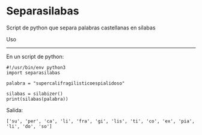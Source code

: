 Separasilabas
=============

Script de python que separa palabras castellanas en sílabas

Uso
***

En un script de python:


    #!/usr/bin/env python3
    import separasilabas
    
    palabra = "supercalifragilisticoespialidoso"
    
    silabas = silabizer()
    print(silabas(palabra))

Salida:

    ['su', 'per', 'ca', 'li', 'fra', 'gi', 'lis', 'ti', 'co', 'ex', 'pia', 'li', 'do', 'so']
